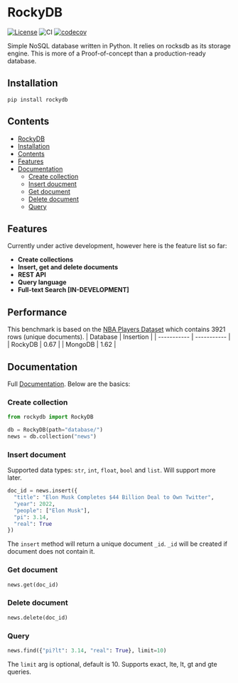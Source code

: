 # RockyDB 
[![License](https://img.shields.io/badge/License-Apache_2.0-blue.svg)](https://opensource.org/licenses/Apache-2.0)
![CI](https://github.com/aaldulimi/rockydb/actions/workflows/integrate.yml/badge.svg)
[![codecov](https://codecov.io/github/aaldulimi/RockyDB/branch/master/graph/badge.svg?token=6MZLCKX5IJ)](https://codecov.io/github/aaldulimi/RockyDB)

Simple NoSQL database written in Python. It relies on rocksdb as its storage engine. This is more of a Proof-of-concept than a production-ready database. 

## Installation 
```
pip install rockydb
```

## Contents
- [RockyDB](#rockydb)
- [Installation](#installation)
- [Contents](#contents)
- [Features](#features)
- [Documentation](#documentation)
    - [Create collection](#create-collection)
    - [Insert doucment](#insert-document)
    - [Get document](#get-document)
    - [Delete document](#delete-document)
    - [Query](#query)
    


## Features
Currently under active development, however here is the feature list so far:

- **Create collections**
- **Insert, get and delete documents**
- **REST API**
- **Query language**
- **Full-text Search [IN-DEVELOPMENT]**

## Performance
This benchmark is based on the [NBA Players Dataset](https://www.kaggle.com/datasets/drgilermo/nba-players-stats) which contains 3921 rows (unique documents).
| Database      | Insertion |
| ----------- | ----------- |
| RockyDB      | 0.67       |
| MongoDB   | 1.62        |

## Documentation
Full [Documentation](https://rockydb.readthedocs.io/en/latest/). Below are the basics:
### Create collection 
```python
from rockydb import RockyDB

db = RockyDB(path="database/")
news = db.collection("news")
```

### Insert document
Supported data types: `str`, `int`, `float`, `bool` and `list`. Will support more later. 
```python
doc_id = news.insert({
  "title": "Elon Musk Completes $44 Billion Deal to Own Twitter",
  "year": 2022,
  "people": ["Elon Musk"],
  "pi": 3.14,
  "real": True
})
```
The `insert` method will return a unique document `_id`. `_id` will be created if document does not contain it.  

### Get document
```python
news.get(doc_id)
```
### Delete document
```python
news.delete(doc_id)
```
### Query
```python
news.find({"pi?lt": 3.14, "real": True}, limit=10)
``` 
The `limit` arg is optional, default is 10. Supports exact, lte, lt, gt and gte queries.
